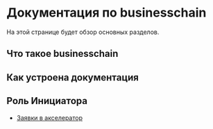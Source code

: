 # Документация по businesschain

На этой странице будет обзор основных разделов.

## Что такое businesschain

## Как устроена документация

## Роль Инициатора

- [Заявки в акселератор](/docs/applications_axcel.md)